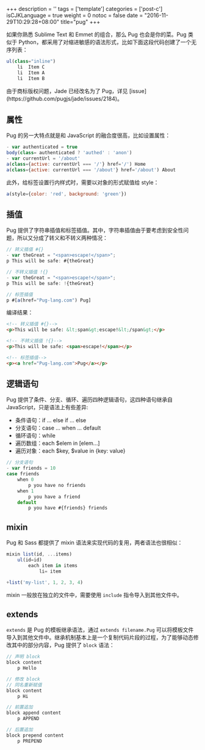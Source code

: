 +++
description = ''
tags = ['template']
categories = ['post-c']
isCJKLanguage = true
weight = 0
notoc = false
date = "2016-11-29T10:29:28+08:00"
title="pug"
+++

如果你熟悉 Sublime Text 和 Emmet 的组合，那么 Pug 也会是你的菜。Pug 类似于 Python，都采用了对缩进敏感的语法形式，比如下面这段代码创建了一个无序列表：

```javascript
ul(class="inline")
    li  Item C
    li  Item A
    li  Item B
```

<!-- more -->

<div class="tip">
由于商标版权问题，Jade 已经改名为了 Pug，详见 [issue](https://github.com/pugjs/jade/issues/2184)。
</div>

## 属性

Pug 的另一大特点就是和 JavaScript 的融合度很高，比如设置属性：

```javascript
- var authenticated = true
body(class= authenticated ? 'authed' : 'anon')
- var currentUrl = '/about'
a(class={active: currentUrl === '/'} href='/') Home
a(class={active: currentUrl === '/about'} href='/about') About
```

此外，给标签设置行内样式时，需要以对象的形式赋值给 style：

```javascript
a(style={color: 'red', background: 'green'})
```

## 插值

Pug 提供了字符串插值和标签插值。其中，字符串插值由于要考虑到安全性问题，所以又分成了转义和不转义两种情况：

```javascript
// 转义插值 #{}
- var theGreat = "<span>escape!</span>";
p This will be safe: #{theGreat}

// 不转义插值 !{}
- var theGreat = "<span>escape!</span>";
p This will be safe: !{theGreat}

// 标签插值
p #[a(href="Pug-lang.com") Pug]
```

编译结果：

```html
<!-- 转义插值 #{}-->
<p>This will be safe: &lt;span&gt;escape!&lt;/span&gt;</p>

<!-- 不转义插值 !{}-->
<p>This will be safe: <span>escape!</span></p>

<!-- 标签插值-->
<p><a href="Pug-lang.com">Pug</a></p>
```

## 逻辑语句

Pug 提供了条件、分支、循环、遍历四种逻辑语句，这四种语句继承自 JavaScript，只是语法上有些差异:

- 条件语句：if ... else if ... else
- 分支语句：case ... when ... default
- 循环语句：while
- 遍历数组：each $elem in [elem...]
- 遍历对象：each $key, $value in {key: value}

```javascript
// 分支语句
- var friends = 10
case friends
    when 0
        p you have no friends
    when 1
        p you have a friend
    default
        p you have #{friends} friends
```

## mixin

Pug 和 Sass 都提供了 mixin 语法来实现代码的复用，两者语法也很相似：

```javascript
mixin list(id, ...items)
    ul(id=id)
        each item in items
            li= item

+list('my-list', 1, 2, 3, 4)
```

mixin 一般放在独立的文件中，需要使用 `include` 指令导入到其他文件中。

## extends

`extends` 是 Pug 的模板继承语法，通过 `extends filename.Pug` 可以将模板文件导入到其他文件中。继承机制基本上是一个复制代码片段的过程，为了能够动态修改其中的部分内容，Pug 提供了 `block` 语法：

```javascript
// 声明 block
block content
    p Hello

// 修改 block
// 同名重新赋值
block content
    p Hi

// 前置追加
block append content
    p APPEND

// 后置追加
block prepend content
    p PREPEND
```
